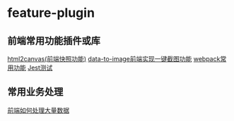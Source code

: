 <!--
 * @Author: Li Zhiliang
 * @Date: 2020-11-05 15:05:47
 * @LastEditors: Li Zhiliang
 * @LastEditTime: 2020-12-01 17:57:33
 * @FilePath: /feature-plugin/README.md
-->
# feature-plugin

## 前端常用功能插件或库

[html2canvas(前端快照功能)]()
[data-to-image前端实现一键截图功能]()
[webpack常用功能]()
[Jest测试]()

## 常用业务处理

[前端如何处理大量数据]()






